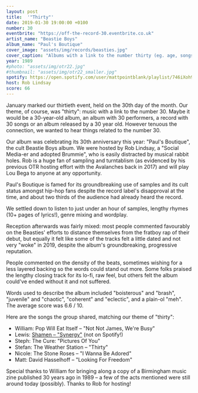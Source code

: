 ```yaml
---
layout: post
title:  '"Thirty"'
date: 2019-01-30 19:00:00 +0100
number: 30
eventbrite: "https://off-the-record-30.eventbrite.co.uk"
artist_name: "Beastie Boys"
album_name: "Paul's Boutique"
cover_image: "assets/img/records/beasties.jpg"
cover_caption: "Albums with a link to the number thirty (eg. age, songs, performer)"
year: 1989
#photo: "assets/img/otr22.jpg"
#thumbnail: "assets/img/otr22_smaller.jpg"
spotify: https://open.spotify.com/user/mattpointblank/playlist/746iXoh9lefly2nuYeB9dq?si=g_mUXA9BRu2E7bXAVittlg
host: Rob Lindsay
score: 66
---
```


January marked our thirtieth event, held on the 30th day of the month. Our theme, of course, was "thirty": music with a link to the number 30. Maybe it would be a 30-year-old album, an album with 30 performers, a record with 30 songs or an album released by a 30 year old. However tenuous the connection, we wanted to hear things related to the number 30.

Our album was celebrating its 30th anniversary this year: "Paul's Boutique", the cult Beastie Boys album. We were hosted by Rob Lindsay, a "Social Media-er and adopted Brummie", who is easily distracted by musical rabbit holes. Rob is a huge fan of sampling and turntablism (as evidenced by his previous OTR hosting effort with the Avalanches back in 2017) and will play Lou Bega to anyone at any opportunity.

Paul's Boutique is famed for its groundbreaking use of samples and its cult status amongst hip-hop fans despite the record label's disapproval at the time, and about two thirds of the audience had already heard the record.

We settled down to listen to just under an hour of samples, lengthy rhymes (10+ pages of lyrics!), genre mixing and wordplay.

Reception afterwards was fairly mixed: most people commented favourably on the Beasties' efforts to distance themselves from the fratboy rap of their debut, but equally it felt like some of the tracks felt a little dated and not very "woke" in 2019, despite the album's groundbreaking, progressive reputation.

People commented on the density of the beats, sometimes wishing for a less layered backing so the words could stand out more. Some folks praised the lengthy closing track for its lo-fi, raw feel, but others felt the album could've ended without it and not suffered.

Words used to describe the album included "boisterous" and "brash", "juvenile" and "chaotic", "coherent" and "eclectic", and a plain-ol "meh". The average score was 6.6 / 10.

Here are the songs the group shared, matching our theme of "thirty":

- William: Pop Will Eat Itself – "Not Not James, We're Busy"
- Lewis: [Shamen – "Synergy"](https://www.youtube.com/watch?v=hxoe-xUYL8g) (not on Spotify!)
- Steph: The Cure: "Pictures Of You"
- Stefan: The Weather Station – "Thirty"
- Nicole: The Stone Roses – "I Wanna Be Adored"
- Matt: David Hasselhoff – "Looking For Freedom"

Special thanks to William for bringing along a copy of a Birmingham music zine published 30 years ago in 1989 – a few of the acts mentioned were still around today (possibly). Thanks to Rob for hosting!
